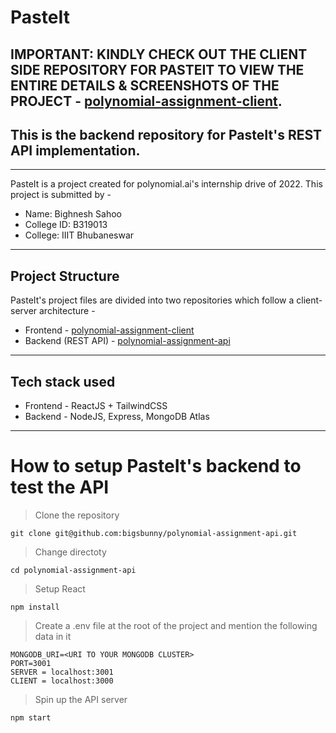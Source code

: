 
# PasteIt
## **IMPORTANT: KINDLY CHECK OUT THE CLIENT SIDE REPOSITORY FOR PASTEIT TO VIEW THE ENTIRE DETAILS & SCREENSHOTS OF THE PROJECT -  [polynomial-assignment-client](https://github.com/bigsbunny/polynomial-assignment-client).**

## **This is the backend repository for PasteIt's REST API implementation.**

---
PasteIt is a project created for polynomial.ai's internship drive of 2022. This project is submitted by -

- Name: Bighnesh Sahoo
- College ID: B319013
- College: IIIT Bhubaneswar

---
## Project Structure
PasteIt's project files are divided into two repositories which follow a client-server architecture -

- Frontend - [polynomial-assignment-client](https://github.com/bigsbunny/polynomial-assignment-client)
- Backend (REST API) - [polynomial-assignment-api](https://github.com/bigsbunny/polynomial-assignment-api)

---
## Tech stack used
- Frontend - ReactJS + TailwindCSS
- Backend - NodeJS, Express, MongoDB Atlas

---
# How to setup PasteIt's backend to test the API

>Clone the repository
```
git clone git@github.com:bigsbunny/polynomial-assignment-api.git
```
>Change directoty
```
cd polynomial-assignment-api
```
>Setup React
```
npm install
```
>Create a .env file at the root of the project and mention the following data in it
```
MONGODB_URI=<URI TO YOUR MONGODB CLUSTER>
PORT=3001
SERVER = localhost:3001
CLIENT = localhost:3000
```
>Spin up the API server
```
npm start
```

